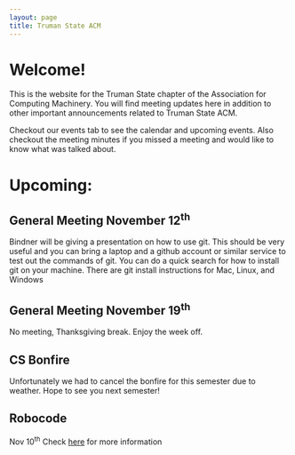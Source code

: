 ```yaml
---
layout: page
title: Truman State ACM
---
```


# Welcome!

This is the website for the Truman State chapter of the Association for Computing Machinery. You will find meeting updates here in addition to other important announcements related to Truman State ACM. 

Checkout our events tab to see the calendar and upcoming events. Also checkout the meeting minutes if you missed a meeting and would like to know what was talked about. 


# Upcoming:  


## General Meeting November 12<sup>th</sup>

Bindner will be giving a presentation on how to use git. This should be very useful and you can bring a laptop and a github account or similar service to test out the commands of git. You can do a quick search for how to install git on your machine. There are git install instructions for Mac, Linux, and Windows

## General Meeting November 19<sup>th</sup>

No meeting, Thanksgiving break. Enjoy the week off. 

## CS Bonfire 

Unfortunately we had to cancel the bonfire for this semester due to weather. Hope to see you next semester!
 
## Robocode

Nov 10<sup>th</sup>
Check [here][RC] for more information


[interview]: https://docs.google.com/spreadsheets/d/1FiJR25jzb8O0iBQsuOHvjy3qT0Tc6RAPPldPe47iPAA/edit#gid=0
[RC]: http://acm.truman.edu/acm/robocode/